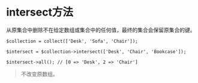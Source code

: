 # intersect方法

从原集合中删除不在给定数组或集合中的任何值，最终的集合会保留原集合的键。

```
$collection = collect(['Desk', 'Sofa', 'Chair']);

$intersect = $collection->intersect(['Desk', 'Chair', 'Bookcase']);

$intersect->all(); // [0 => 'Desk', 2 => 'Chair']
```
> 不改变原数组。